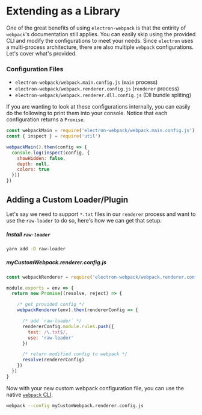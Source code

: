 # Extending as a Library

One of the great benefits of using `electron-webpack` is that the entirity of `webpack`'s documentation still applies. You can easily skip using the provided CLI and modify the configurations to meet your needs. Since `electron` uses a multi-process architecture, there are also multiple `webpack` configurations. Let's cover what's provided.

### Configuration Files

* `electron-webpack/webpack.main.config.js` (`main` process)
* `electron-webpack/webpack.renderer.config.js` (`renderer` process)
* `electron-webpack/webpack.renderer.dll.config.js` (Dll bundle spliting)

If you are wanting to look at these configurations internally, you can easily do the following to print them into your console. Notice that each configuration returns a `Promise`.

```js
const webpackMain = require('electron-webpack/webpack.main.config.js')
const { inspect } = require('util')

webpackMain().then(config => {
  console.log(inspect(config, {
    showHidden: false,
    depth: null,
    colors: true
  }))
})
```

## Adding a Custom Loader/Plugin

Let's say we need to support `*.txt` files in our `renderer` process and want to use the `raw-loader` to do so, here's how we can get that setup.

##### Install `raw-loader`
```bash
yarn add -D raw-loader
```

##### myCustomWebpack.renderer.config.js
```js
const webpackRenderer = require('electron-webpack/webpack.renderer.config.js')

module.exports = env => {
  return new Promise((resolve, reject) => {

    /* get provided config */
    webpackRenderer(env).then(rendererConfig => {

      /* add `raw-loader` */
      rendererConfig.module.rules.push({
        test: /\.txt$/,
        use: 'raw-loader'
      })

      /* return modified config to webpack */
      resolve(rendererConfig)
    })
  })
}
```

Now with your new custom webpack configuration file, you can use the native [`webpack` CLI](https://webpack.js.org/api/cli/).

```bash
webpack --config myCustomWebpack.renderer.config.js
```
